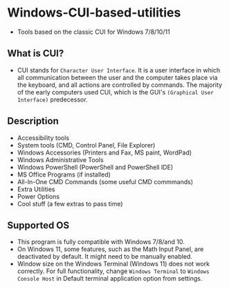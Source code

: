 # Windows-CUI-based-utilities
* Tools based on the classic CUI for Windows 7/8/10/11

## What is CUI?
* CUI stands for `Character User Interface`. It is a user interface in which all communication between the user and the computer takes place via the keyboard, and all actions are controlled by commands. The majority of the early computers used CUI, which is the GUI's `(Graphical User Interface)` predecessor.

## Description
* Accessibility tools 
* System tools (CMD, Control Panel, File Explorer)
* Windows Accessories (Printers and Fax, MS paint, WordPad)
* Windows Administrative Tools 
* Windows PowerShell (PowerShell and PowerShell IDE)
* MS Office Programs (if installed)
* All-In-One CMD Commands (some useful CMD commmands)
* Extra Utilities
* Power Options
* Cool stuff (a few extras to pass time)

## Supported OS
* This program is fully compatible with Windows 7/8/and 10. 
* On Windows 11, some features, such as the Math Input Panel, are deactivated by default. It might need to be manually enabled.
* Window size on the Windows Terminal (Windows 11) does not work correctly. For full functionality, change `Windows Terminal` to `Windows Console Host` in Default terminal application option from settings.
